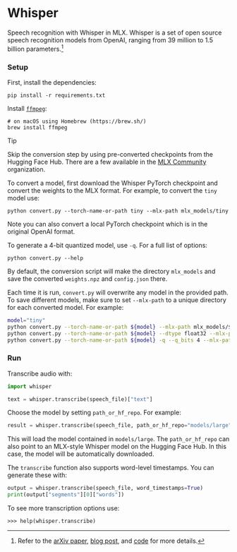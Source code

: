 # Whisper

Speech recognition with Whisper in MLX. Whisper is a set of open source speech
recognition models from OpenAI, ranging from 39 million to 1.5 billion
parameters.[^1]

### Setup

First, install the dependencies:

```
pip install -r requirements.txt
```

Install [`ffmpeg`](https://ffmpeg.org/):

```
# on macOS using Homebrew (https://brew.sh/)
brew install ffmpeg
```

> [!TIP]
> Skip the conversion step by using pre-converted checkpoints from the Hugging
> Face Hub. There are a few available in the [MLX
> Community](https://huggingface.co/mlx-community) organization.

To convert a model, first download the Whisper PyTorch checkpoint and convert
the weights to the MLX format. For example, to convert the `tiny` model use:

```
python convert.py --torch-name-or-path tiny --mlx-path mlx_models/tiny
```

Note you can also convert a local PyTorch checkpoint which is in the original OpenAI format.

To generate a 4-bit quantized model, use `-q`. For a full list of options:

```
python convert.py --help
```

By default, the conversion script will make the directory `mlx_models`
and save the converted `weights.npz` and `config.json` there. 

Each time it is run, `convert.py` will overwrite any model in the provided
path. To save different models, make sure to set `--mlx-path` to a unique
directory for each converted model. For example:

```bash
model="tiny"
python convert.py --torch-name-or-path ${model} --mlx-path mlx_models/${model}_fp16
python convert.py --torch-name-or-path ${model} --dtype float32 --mlx-path mlx_models/${model}_fp32
python convert.py --torch-name-or-path ${model} -q --q_bits 4 --mlx-path mlx_models/${model}_quantized_4bits
```

### Run

Transcribe audio with:

```python
import whisper

text = whisper.transcribe(speech_file)["text"]
```

Choose the model by setting `path_or_hf_repo`. For example:

```python
result = whisper.transcribe(speech_file, path_or_hf_repo="models/large")
```

This will load the model contained in `models/large`. The `path_or_hf_repo`
can also point to an MLX-style Whisper model on the Hugging Face Hub. In this
case, the model will be automatically downloaded.

The `transcribe` function also supports word-level timestamps. You can generate
these with:

```python
output = whisper.transcribe(speech_file, word_timestamps=True)
print(output["segments"][0]["words"])
```

To see more transcription options use:

```
>>> help(whisper.transcribe)
```

[^1]: Refer to the [arXiv paper](https://arxiv.org/abs/2212.04356), [blog post](https://openai.com/research/whisper), and [code](https://github.com/openai/whisper) for more details.
